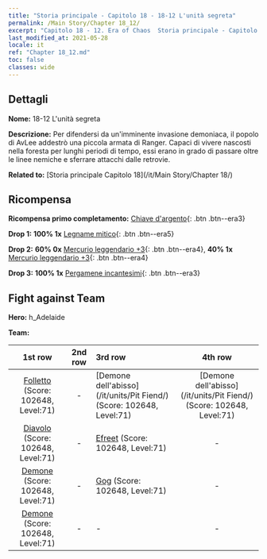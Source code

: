 ```yaml
---
title: "Storia principale - Capitolo 18 - 18-12 L'unità segreta"
permalink: /Main Story/Chapter 18_12/
excerpt: "Capitolo 18 - 12. Era of Chaos  Storia principale - Capitolo 18_12. 18-12 L'unità segreta"
last_modified_at: 2021-05-28
locale: it
ref: "Chapter 18_12.md"
toc: false
classes: wide
---
```


## Dettagli

 **Nome:** 18-12 L'unità segreta

 **Descrizione:** Per difendersi da un'imminente invasione demoniaca, il popolo di AvLee addestrò una piccola armata di Ranger. Capaci di vivere nascosti nella foresta per lunghi periodi di tempo, essi erano in grado di passare oltre le linee nemiche e sferrare attacchi dalle retrovie.

 **Related to:** [Storia principale Capitolo 18](/it/Main Story/Chapter 18/)

## Ricompensa

 **Ricompensa primo completamento:** [Chiave d'argento](/ItemsIT/con_693/){: .btn .btn--era3}

 **Drop 1:** **100% 1x** [Legname mitico](/ItemsIT/mat_62/){: .btn .btn--era5}

 **Drop 2:** **60% 0x** [Mercurio leggendario +3](/ItemsIT/mat_56/){: .btn .btn--era4}, **40% 1x** [Mercurio leggendario +3](/ItemsIT/mat_56/){: .btn .btn--era4}

 **Drop 3:** **100% 1x** [Pergamene incantesimi](/ItemsIT/con_694/){: .btn .btn--era3}


## Fight against Team
 **Hero:** h_Adelaide

 **Team:**


  | 1st row | 2nd row | 3rd row | 4th row |
  |:----:|:----:|:----|:----:|
  | [Folletto](/it/units/Imp/) (Score: 102648, Level:71)  | - | [Demone dell'abisso](/it/units/Pit Fiend/) (Score: 102648, Level:71)  | [Demone dell'abisso](/it/units/Pit Fiend/) (Score: 102648, Level:71)  |
  | [Diavolo](/it/units/Devil/) (Score: 102648, Level:71)  | - | [Efreet](/it/units/Efreeti/) (Score: 102648, Level:71)  | - |
  | [Demone](/it/units/Demon/) (Score: 102648, Level:71)  | - | [Gog](/it/units/Gog/) (Score: 102648, Level:71)  | - |
  | [Demone](/it/units/Demon/) (Score: 102648, Level:71)  | - | - | - |


